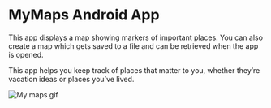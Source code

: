# MyMaps Android App

This app displays a map showing markers of important places. You can also create a map which gets saved to a file and can be retrieved when the app is opened.

This app helps you keep track of places that matter to you, whether they’re vacation ideas or places you’ve lived.

![My maps gif](https://user-images.githubusercontent.com/103520606/195077716-8b27c0ac-6392-44b4-8d4f-209c94455d10.gif)

